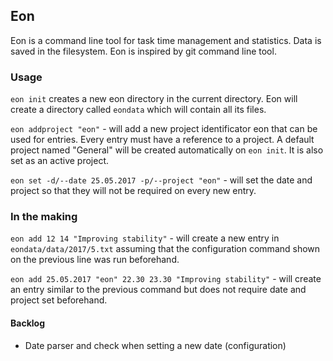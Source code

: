 ## Eon

Eon is a command line tool for task time management and statistics. Data is saved in the filesystem. Eon is inspired by git command line tool.

### Usage
`eon init` creates a new eon directory in the current directory. Eon will create a directory called `eondata` which will contain all its files.

`eon addproject "eon"` - will add a new project identificator eon that can be used for entries. Every entry must have a reference to a project. A default project named "General" will be created automatically on `eon init`. It is also set as an active project.

`eon set -d/--date 25.05.2017 -p/--project "eon"` - will set the date and project so that they will not be required on every new entry.

### In the making
`eon add 12 14 "Improving stability"` - will create a new entry in `eondata/data/2017/5.txt` assuming that the configuration command shown on the previous line was run beforehand.

`eon add 25.05.2017 "eon" 22.30 23.30 "Improving stability"` - will create an entry similar to the previous command but does not require date and project set beforehand.

#### Backlog
* Date parser and check when setting a new date (configuration)